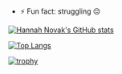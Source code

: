 <!--
**Kernel86/Kernel86** is a ✨ _special_ ✨ repository because its `README.md` (this file) appears on your GitHub profile.

Here are some ideas to get you started:

- 🔭 I’m currently working on ...
- 🌱 I’m currently learning ...
- 👯 I’m looking to collaborate on ...
- 🤔 I’m looking for help with ...
- 💬 Ask me about ...
- 📫 How to reach me: ...
- 😄 Pronouns: ...
- ⚡ Fun fact: ...

## Hi there 👋
-->


- ⚡ Fun fact: struggling 😔


[![Hannah Novak's GitHub stats](https://github-readme-stats.vercel.app/api?username=Kernel86&count_private=true&show_icons=true&include_all_commits=true&theme=tokyonight)](https://github.com/anuraghazra/github-readme-stats) 

[![Top Langs](https://github-readme-stats.vercel.app/api/top-langs/?username=Kernel86&theme=tokyonight&langs_count=12&layout=donut)](https://github.com/anuraghazra/github-readme-stats) 

[![trophy](https://github-profile-trophy.vercel.app/?username=Kernel86&theme=tokyonight&row=2&title=MultiLanguage,LongTimeUser,Repositories,Stars,Experienece,Followers,Commits)](https://github.com/ryo-ma/github-profile-trophy)
